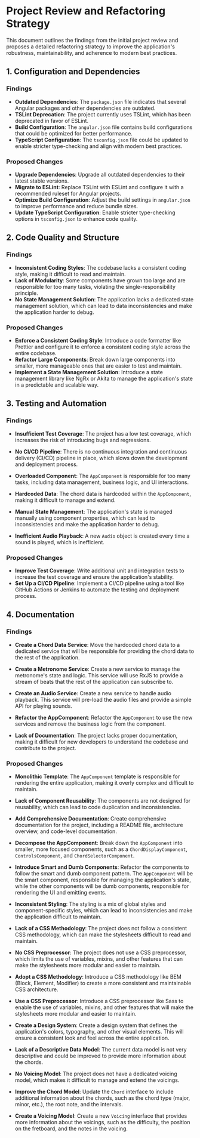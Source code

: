 # Project Review and Refactoring Strategy

This document outlines the findings from the initial project review and proposes a detailed refactoring strategy to improve the application's robustness, maintainability, and adherence to modern best practices.

## 1. Configuration and Dependencies

### Findings

- **Outdated Dependencies**: The `package.json` file indicates that several Angular packages and other dependencies are outdated.
- **TSLint Deprecation**: The project currently uses TSLint, which has been deprecated in favor of ESLint.
- **Build Configuration**: The `angular.json` file contains build configurations that could be optimized for better performance.
- **TypeScript Configuration**: The `tsconfig.json` file could be updated to enable stricter type-checking and align with modern best practices.

### Proposed Changes

- **Upgrade Dependencies**: Upgrade all outdated dependencies to their latest stable versions.
- **Migrate to ESLint**: Replace TSLint with ESLint and configure it with a recommended ruleset for Angular projects.
- **Optimize Build Configuration**: Adjust the build settings in `angular.json` to improve performance and reduce bundle sizes.
- **Update TypeScript Configuration**: Enable stricter type-checking options in `tsconfig.json` to enhance code quality.

## 2. Code Quality and Structure

### Findings

- **Inconsistent Coding Styles**: The codebase lacks a consistent coding style, making it difficult to read and maintain.
- **Lack of Modularity**: Some components have grown too large and are responsible for too many tasks, violating the single-responsibility principle.
- **No State Management Solution**: The application lacks a dedicated state management solution, which can lead to data inconsistencies and make the application harder to debug.

### Proposed Changes

- **Enforce a Consistent Coding Style**: Introduce a code formatter like Prettier and configure it to enforce a consistent coding style across the entire codebase.
- **Refactor Large Components**: Break down large components into smaller, more manageable ones that are easier to test and maintain.
- **Implement a State Management Solution**: Introduce a state management library like NgRx or Akita to manage the application's state in a predictable and scalable way.

## 3. Testing and Automation

### Findings

- **Insufficient Test Coverage**: The project has a low test coverage, which increases the risk of introducing bugs and regressions.
- **No CI/CD Pipeline**: There is no continuous integration and continuous delivery (CI/CD) pipeline in place, which slows down the development and deployment process.

- **Overloaded Component**: The `AppComponent` is responsible for too many tasks, including data management, business logic, and UI interactions.
- **Hardcoded Data**: The chord data is hardcoded within the `AppComponent`, making it difficult to manage and extend.
- **Manual State Management**: The application's state is managed manually using component properties, which can lead to inconsistencies and make the application harder to debug.
- **Inefficient Audio Playback**: A new `Audio` object is created every time a sound is played, which is inefficient.
### Proposed Changes

- **Improve Test Coverage**: Write additional unit and integration tests to increase the test coverage and ensure the application's stability.
- **Set Up a CI/CD Pipeline**: Implement a CI/CD pipeline using a tool like GitHub Actions or Jenkins to automate the testing and deployment process.

## 4. Documentation

### Findings
- **Create a Chord Data Service**: Move the hardcoded chord data to a dedicated service that will be responsible for providing the chord data to the rest of the application.
- **Create a Metronome Service**: Create a new service to manage the metronome's state and logic. This service will use RxJS to provide a stream of beats that the rest of the application can subscribe to.
- **Create an Audio Service**: Create a new service to handle audio playback. This service will pre-load the audio files and provide a simple API for playing sounds.
- **Refactor the AppComponent**: Refactor the `AppComponent` to use the new services and remove the business logic from the component.

- **Lack of Documentation**: The project lacks proper documentation, making it difficult for new developers to understand the codebase and contribute to the project.

### Proposed Changes
- **Monolithic Template**: The `AppComponent` template is responsible for rendering the entire application, making it overly complex and difficult to maintain.
- **Lack of Component Reusability**: The components are not designed for reusability, which can lead to code duplication and inconsistencies.

- **Add Comprehensive Documentation**: Create comprehensive documentation for the project, including a README file, architecture overview, and code-level documentation.

- **Decompose the AppComponent**: Break down the `AppComponent` into smaller, more focused components, such as a `ChordDisplayComponent`, `ControlsComponent`, and `ChordSelectorComponent`.
- **Introduce Smart and Dumb Components**: Refactor the components to follow the smart and dumb component pattern. The `AppComponent` will be the smart component, responsible for managing the application's state, while the other components will be dumb components, responsible for rendering the UI and emitting events.

- **Inconsistent Styling**: The styling is a mix of global styles and component-specific styles, which can lead to inconsistencies and make the application difficult to maintain.
- **Lack of a CSS Methodology**: The project does not follow a consistent CSS methodology, which can make the stylesheets difficult to read and maintain.
- **No CSS Preprocessor**: The project does not use a CSS preprocessor, which limits the use of variables, mixins, and other features that can make the stylesheets more modular and easier to maintain.

- **Adopt a CSS Methodology**: Introduce a CSS methodology like BEM (Block, Element, Modifier) to create a more consistent and maintainable CSS architecture.
- **Use a CSS Preprocessor**: Introduce a CSS preprocessor like Sass to enable the use of variables, mixins, and other features that will make the stylesheets more modular and easier to maintain.
- **Create a Design System**: Create a design system that defines the application's colors, typography, and other visual elements. This will ensure a consistent look and feel across the entire application.

- **Lack of a Descriptive Data Model**: The current data model is not very descriptive and could be improved to provide more information about the chords.
- **No Voicing Model**: The project does not have a dedicated voicing model, which makes it difficult to manage and extend the voicings.

- **Improve the Chord Model**: Update the `Chord` interface to include additional information about the chords, such as the chord type (major, minor, etc.), the root note, and the intervals.
- **Create a Voicing Model**: Create a new `Voicing` interface that provides more information about the voicings, such as the difficulty, the position on the fretboard, and the notes in the voicing.
